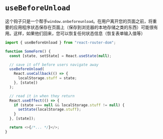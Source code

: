 # `useBeforeUnload`

这个钩子只是一个帮手`window.onbeforeunload`。在用户离开您的页面之前，将重要的应用程序状态保存在页面上（保存到浏览器的本地存储之类的东西）可能很有用。这样，如果他们回来，您可以恢复任何状态信息（恢复表单输入值等）

```javascript
import { useBeforeUnload } from "react-router-dom";

function SomeForm() {
  const [state, setState] = React.useState(null);

  // save it off before users navigate away
  useBeforeUnload(
    React.useCallback(() => {
      localStorage.stuff = state;
    }, [state])
  );

  // read it in when they return
  React.useEffect(() => {
    if (state === null && localStorage.stuff != null) {
      setState(localStorage.stuff);
    }
  }, [state]);

  return <>{/*... */}</>;
}
```